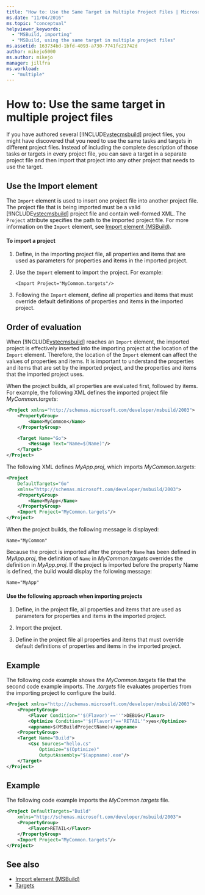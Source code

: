 ```yaml
---
title: "How to: Use the Same Target in Multiple Project Files | Microsoft Docs"
ms.date: "11/04/2016"
ms.topic: "conceptual"
helpviewer_keywords:
  - "MSBuild, importing"
  - "MSBuild, using the same target in multiple project files"
ms.assetid: 163734bd-1bfd-4093-a730-7741fc21742d
author: mikejo5000
ms.author: mikejo
manager: jillfra
ms.workload:
  - "multiple"
---
```

# How to: Use the same target in multiple project files
If you have authored several [!INCLUDE[vstecmsbuild](../extensibility/internals/includes/vstecmsbuild_md.md)] project files, you might have discovered that you need to use the same tasks and targets in different project files. Instead of including the complete description of those tasks or targets in every project file, you can save a target in a separate project file and then import that project into any other project that needs to use the target.

## Use the Import element
 The `Import` element is used to insert one project file into another project file. The project file that is being imported must be a valid [!INCLUDE[vstecmsbuild](../extensibility/internals/includes/vstecmsbuild_md.md)] project file and contain well-formed XML. The `Project` attribute specifies the path to the imported project file. For more information on the `Import` element, see [Import element (MSBuild)](../msbuild/import-element-msbuild.md).

#### To import a project

1.  Define, in the importing project file, all properties and items that are used as parameters for properties and items in the imported project.

2.  Use the `Import` element to import the project. For example:

     `<Import Project="MyCommon.targets"/>`

3.  Following the `Import` element, define all properties and items that must override default definitions of properties and items in the imported project.

## Order of evaluation
 When [!INCLUDE[vstecmsbuild](../extensibility/internals/includes/vstecmsbuild_md.md)] reaches an `Import` element, the imported project is effectively inserted into the importing project at the location of the `Import` element. Therefore, the location of the `Import` element can affect the values of properties and items. It is important to understand the properties and items that are set by the imported project, and the properties and items that the imported project uses.

 When the project builds, all properties are evaluated first, followed by items. For example, the following XML defines the imported project file *MyCommon.targets*:

```xml
<Project xmlns="http://schemas.microsoft.com/developer/msbuild/2003">
    <PropertyGroup>
        <Name>MyCommon</Name>
    </PropertyGroup>

    <Target Name="Go">
        <Message Text="Name=$(Name)"/>
    </Target>
</Project>
```

 The following XML defines *MyApp.proj*, which imports *MyCommon.targets*:

```xml
<Project
    DefaultTargets="Go"
    xmlns="http://schemas.microsoft.com/developer/msbuild/2003">
    <PropertyGroup>
        <Name>MyApp</Name>
    </PropertyGroup>
    <Import Project="MyCommon.targets"/>
</Project>
```

 When the project builds, the following message is displayed:

 `Name="MyCommon"`

 Because the project is imported after the property `Name` has been defined in *MyApp.proj*, the definition of `Name` in *MyCommon.targets* overrides the definition in *MyApp.proj*. If the project is imported before the property Name is defined, the build would display the following message:

 `Name="MyApp"`

#### Use the following approach when importing projects

1.  Define, in the project file, all properties and items that are used as parameters for properties and items in the imported project.

2.  Import the project.

3.  Define in the project file all properties and items that must override default definitions of properties and items in the imported project.

## Example
 The following code example shows the *MyCommon.targets* file that the second code example imports. The *.targets* file evaluates properties from the importing project to configure the build.

```xml
<Project xmlns="http://schemas.microsoft.com/developer/msbuild/2003">
    <PropertyGroup>
        <Flavor Condition="'$(Flavor)'==''">DEBUG</Flavor>
        <Optimize Condition="'$(Flavor)'=='RETAIL'">yes</Optimize>
        <appname>$(MSBuildProjectName)</appname>
    <PropertyGroup>
    <Target Name="Build">
        <Csc Sources="hello.cs"
            Optimize="$(Optimize)"
            OutputAssembly="$(appname).exe"/>
    </Target>
</Project>
```

## Example
 The following code example imports the *MyCommon.targets* file.

```xml
<Project DefaultTargets="Build"
    xmlns="http://schemas.microsoft.com/developer/msbuild/2003">
    <PropertyGroup>
        <Flavor>RETAIL</Flavor>
    </PropertyGroup>
    <Import Project="MyCommon.targets"/>
</Project>
```

## See also
- [Import element (MSBuild)](../msbuild/import-element-msbuild.md)
- [Targets](../msbuild/msbuild-targets.md)